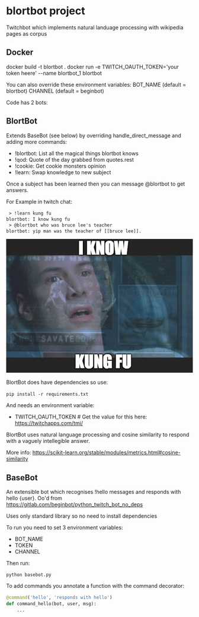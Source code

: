 # blortbot project
Twitchbot which implements natural landuage processing with wikipedia pages as corpus

## Docker
docker build -t blortbot .
docker run -e TWITCH_OAUTH_TOKEN='your token heere' --name blortbot_1 blortbot

You can also override these environment variables:
BOT_NAME (default = blortbot)
CHANNEL (default = beginbot)

Code has 2 bots:

## BlortBot
Extends BaseBot (see below) by overriding handle_direct_message and adding more commands:
 - !blortbot: List all the magical things blortbot knows
 - !qod: Quote of the day grabbed from quotes.rest
 - !cookie: Get cookie monsters opinion
 - !learn: Swap knowledge to new subject

Once a subject has been learned then you can message @blortbot to get answers. 

For Example in twitch chat:
```
 > !learn kung fu
blortbot: I know kung fu
 > @blortbot who was bruce lee's teacher
blortbot: yip man was the teacher of [[bruce lee]].
```
![kung fu](https://raw.githubusercontent.com/Semprini/blortbot/master/kungfu.png)

BlortBot does have dependencies so use:

```pip install -r requirements.txt```

And needs an environment variable:
 
 - TWITCH_OAUTH_TOKEN # Get the value for this here: https://twitchapps.com/tmi/

BlortBot uses natural language processing and cosine similarity to respond with a vaguely intellegible answer.

More info:
https://scikit-learn.org/stable/modules/metrics.html#cosine-similarity

## BaseBot
An extensible bot which recognises !hello messages and responds with hello {user}. Oo'd from https://gitlab.com/beginbot/python_twitch_bot_no_deps

Uses only standard library so no need to install dependencies

To run you need to set 3 environment variables:
 - BOT_NAME
 - TOKEN
 - CHANNEL

Then run:
```
python basebot.py
```

To add commands you annotate a function with the command decorator:
```python
@command('hello', 'responds with hello')
def command_hello(bot, user, msg):
    ...
```

